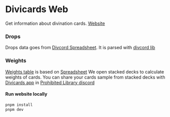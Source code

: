# Divicards Web

Get information about divination cards. [Website](https://divicards-site.pages.dev/)

### Drops

Drops data goes from [Divcord Spreadsheet](https://docs.google.com/spreadsheets/d/1Pf2KNuGguZLyf6eu_R0E503U0QNyfMZqaRETsN5g6kU/edit?pli=1#gid=0). It is parsed with [divcord lib](https://github.com/shonya3/divicards/tree/main/divcord)

### Weights

[Weights table](https://divicards-site.pages.dev/weights) is based on [Spreadsheet](https://docs.google.com/spreadsheets/d/1PmGES_e1on6K7O5ghHuoorEjruAVb7dQ5m7PGrW7t80/edit#gid=272334906)
We open stacked decks to calculate weights of cards.
You can share your cards sample from stacked decks with [Divicards app](https://github.com/shonya3/divicards/releases/latest) in
[Prohibited Library discord](https://discord.com/channels/991073626721763429/991092518995251231)

#### Run website locally

```bash
pnpm install
pnpm dev
```
